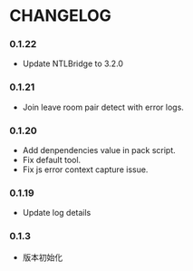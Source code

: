 # CHANGELOG

### 0.1.22

- Update NTLBridge to 3.2.0

### 0.1.21

- Join leave room pair detect with error logs.

### 0.1.20

- Add denpendencies value in pack script.
- Fix default tool.
- Fix js error context capture issue.

### 0.1.19

- Update log details

### 0.1.3

- 版本初始化
